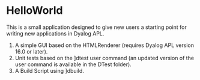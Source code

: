 # HelloWorld
This is a small application designed to give new users a starting point for writing new applications in Dyalog APL.
1. A simple GUI based on the HTMLRenderer (requires Dyalog APL version 16.0 or later).
1. Unit tests based on the ]dtest user command (an updated version of the user command is available in the DTest folder).
1. A Build Script using ]dbuild.


